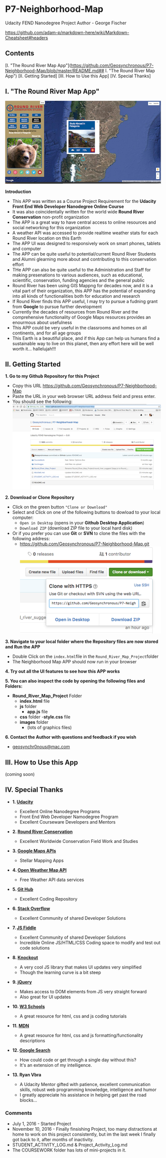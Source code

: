 # P7-Neighborhood-Map
Udacity FEND Nanodegree Project
Author - George Fischer

https://github.com/adam-p/markdown-here/wiki/Markdown-Cheatsheet#headers

## Contents
[I. "The Round River Map App"](https://github.com/Geosynchronous/P7-Neighborhood-Map/blob/master/README.md## I. "The Round River Map App")
[II. Getting Started]
[III. How to Use this App]
[IV. Special Thanks]


## I. "The Round River Map App"
![Screenshot](https://github.com/Geosynchronous/P7-Neighborhood-Map/blob/master/DocImages/Screen%20Shot%202016-11-10%20at%209.44.15%20PM.png)

**Introduction**
- This APP was written as a Course Project Requirement for the **Udacity Front End Web Developer Nanodegree Online Course**
- It was also coincidentally written for the world wide **Round River Conservation** non-profit organization
- The APP is a great way to have central access to online resources and social networking for this organization
- A weather API was accessed to provide realtime weather stats for each Round River location on this Earth
- The APP UI was designed to responsively work on smart phones, tablets and computer
- The APP can be quite useful to potential/current Round River Students and Alumni glearning more about and contributing to this conservation effort
- THe APP can also be quite useful to the Administration and Staff for making presenations to various audiences, such as educational, scientific, conservation, funding agencies and the general public
- Round River has been using GIS Mappng for decades now, and it is a vital part of their organization, this APP has the potential of expanding into all kinds of functionalities both for education and research
- If Round River finds this APP useful, I may try to pursue a fudning grant from **Google** to pursue further development
- Currently the decades of resources from Round River and the comprehensive functionality of Google Maps resources provides an enourmous about usefulness
- This APP could be very useful in the classrooms and homes on all continents, and for all age groups
- This Earth is a beautiful place, and if this App can help us humans find a sustainable way to live on this planet, then any effort here will be well worth it... hallelujah!!!


## II. Getting Started

**1. Go to my Github Repository for this Project**
- Copy this URL https://github.com/Geosynchronous/P7-Neighborhood-Map
- Paste the URL in your web browser URL address field and press enter.
- You should see the following:
![Screenshot My Github Project Repository](https://github.com/Geosynchronous/P7-Neighborhood-Map/blob/master/DocImages/Screen%20Shot%202016-11-10%20at%2011.23.00%20PM.png)

**2. Download or Clone Repository**
- Click on the green button `"Clone or Download"`
- Select and Click on one of the following buttons to dowload to your local computer:
  - `Open in Desktop` (opens in your **Github Desktop Application**)
  - `Download ZIP` (download ZIP file to your local hard disk)
- Or if you prefer you can use **Git** or **SVN** to clone the files with the following address:
  - https://github.com/Geosynchronous/P7-Neighborhood-Map.git
![Screenshot of Choices](https://github.com/Geosynchronous/P7-Neighborhood-Map/blob/master/DocImages/Screen%20Shot%202016-11-10%20at%2011.44.49%20PM.png)

**3. Navigate to your local folder where the Repository files are now stored and Run the APP**
- Double Click on the `index.html`file in the `Round_River_Map_Project`folder
- The Neighborhood Map APP should now run in your browser

**4. Try out all the UI features to see how this APP works**

**5. You can also inspect the code by opening the following files and Folders:**
  - **Round_River_Map_Project** Folder
      - **index.html** file
      - **js** folder
        - **app.js** file
      - **css** folder
        -**style.css** file
      - **images** folder
        - (lots of graphics files)
        
**6. Contact the Author with questions and feedback if you wish**
  - geosynchr0nous@mac.com
  
## III. How to Use this App
(coming soon)
  
## IV. Special Thanks

- **1. [Udacity](https://www.udacity.com/)**
  - Excellent Online Nanodegree Programs
  - Front End Web Developer Namodegree Program
  - Excellent Courseware Developers and Mentors
  
- **2. [Round River Conservation](http://www.roundriver.org/)**
  - Excellent Worldwide Conservation Field Work and Studies
  
- **3. [Google Maps APIs](https://developers.google.com/maps/)**
  - Stellar Mapping Apps
  
- **4. [Open Weather Map API](http://openweathermap.org/api)**
  - Free Weather API data services
  
- **5. [Git Hub](https://github.com/)**
  - Excellent Coding Repository
  
- **6. [Stack Overflow](http://stackoverflow.com/)**
  - Excellent Community of shared Developer Solutions
  
- **7. [JS Fiddle](https://jsfiddle.net/)**
  - Excellent Community of shared Developer Solutions
  - Incredible Online JS/HTML/CSS Coding space to modify and test out code solutions
  
- **8. [Knockout](http://knockoutjs.com/)**
  - A very cool JS library that makes UI updates very simplified
  - Though the learning curve is a bit steep
  
- **9. [jQuery](https://jqueryui.com/)**
  - Makes access to DOM elements from JS very straight forward
  - Also great for UI updates
  
- **10. [W3 Schools](http://www.w3schools.com/)**
  - A great resource for html, css and js coding tutorials
  
- **11. [MDN](https://developer.mozilla.org/en-US/)**
  - A great resource for html, css and js formatting/functionality descriptions
  
- **12. [Google Search](https://www.google.com/)**
  - How could code or get through a single day without this?
  - It's an extension of my intelligence.
  
- **13. Ryan Vbra**
  - A Udacity Mentor gifted with patience, excellent communication skills, robust web programming knowledge, intelligence and humor
  - I greatly appreciate his assistance in helping get past the road blocks...




### Comments
- July 1, 2016 - Started Project
- November 10, 2016 - Finally finsishing Project, too many distractions at home to work on this project consistently, but im the last week I finally got back to it, after months of inactivity.
- STUDENT_ACTIVITY_LOG.md & Project_Activity_Log.md
- The COURSEWORK folder has lots of mini-projects in it.

